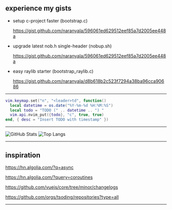 
## experience my gists

- setup c-project faster (bootstrap.c)
  
  https://gist.github.com/naranyala/596061ed629512eef85a7d2005ee448a
  
- upgrade latest nob.h single-header (nobup.sh)
  
  https://gist.github.com/naranyala/596061ed629512eef85a7d2005ee448a
  
- easy raylib starter (bootstrap_raylib.c)

  https://gist.github.com/naranyala/d8b618b2c523f7294a38ba96cca90686

---

```lua
vim.keymap.set("n", "<leader>td", function()
  local datetime = os.date("%Y-%m-%d %H:%M:%S")
  local todo = "TODO (" .. datetime .. ") "
  vim.api.nvim_put({todo}, "c", true, true)
end, { desc = "Insert TODO with timestamp" })
```

---

![GitHub Stats](https://github-readme-stats.vercel.app/api?username=naranyala&show_icons=true&theme=radical)
![Top Langs](https://github-readme-stats.vercel.app/api/top-langs/?username=naranyala&layout=compact&theme=radical)

---

## inspiration

https://hn.algolia.com/?q=async

https://hn.algolia.com/?query=coroutines

https://github.com/vuejs/core/tree/minor/changelogs

https://github.com/orgs/tsoding/repositories?type=all

---

